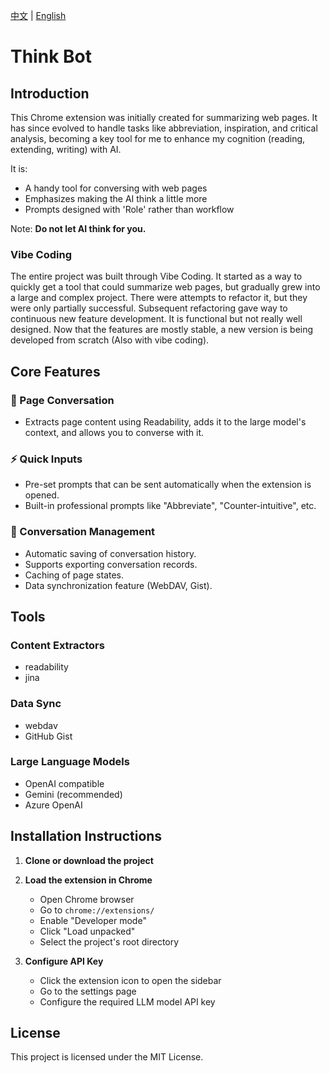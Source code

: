 [中文](README.md) | [English](README.en.md)

# Think Bot

## Introduction

This Chrome extension was initially created for summarizing web pages. It has since evolved to handle tasks like abbreviation, inspiration, and critical analysis, becoming a key tool for me to enhance my cognition (reading, extending, writing) with AI.

It is:
- A handy tool for conversing with web pages
- Emphasizes making the AI think a little more
- Prompts designed with 'Role' rather than workflow

Note: **Do not let AI think for you.**

### Vibe Coding

The entire project was built through Vibe Coding. It started as a way to quickly get a tool that could summarize web pages, but gradually grew into a large and complex project. There were attempts to refactor it, but they were only partially successful. Subsequent refactoring gave way to continuous new feature development. 
It is functional but not really well designed. Now that the features are mostly stable, a new version is being developed from scratch (Also with vibe coding).

## Core Features

### 📄 Page Conversation
- Extracts page content using Readability, adds it to the large model's context, and allows you to converse with it.

### ⚡ Quick Inputs
- Pre-set prompts that can be sent automatically when the extension is opened.
- Built-in professional prompts like "Abbreviate", "Counter-intuitive", etc.

### 💾 Conversation Management
- Automatic saving of conversation history.
- Supports exporting conversation records.
- Caching of page states.
- Data synchronization feature (WebDAV, Gist).

## Tools

### Content Extractors
- readability
- jina

### Data Sync
- webdav
- GitHub Gist

### Large Language Models
- OpenAI compatible
- Gemini (recommended)
- Azure OpenAI

## Installation Instructions

1. **Clone or download the project**

2. **Load the extension in Chrome**
   - Open Chrome browser
   - Go to `chrome://extensions/`
   - Enable "Developer mode"
   - Click "Load unpacked"
   - Select the project's root directory

3. **Configure API Key**
   - Click the extension icon to open the sidebar
   - Go to the settings page
   - Configure the required LLM model API key

## License

This project is licensed under the MIT License. 
